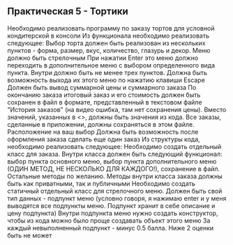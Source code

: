 Практическая 5 - Тортики
------------------------
Необходимо реализовать программу по заказу тортов для условной кондитерской в консоли
Из функционала необходимо реализовать следующее:
Выбор торта должен быть реализован из нескольких пунктов - форма, размер, вкус, количество, глазурь и декор. 
Меню должно быть стрелочным
При нажатии Enter это меню должно переходить в дополнительное меню с выбором определенного вида пункта. Внутри должно быть не менее трех пунктов. 
Должна быть возможность выхода их этого меню по нажатию клавиши Escape
Должен быть вывод суммарной цены и суммарного заказа
По окончанию заказа итоговый заказ и его стоимость должен быть сохранен в файл в формате, представленный в текстовом файле "История заказов" (на видео ошибка, там нет сохранения цены). Вместо значений, указанных в <>, должны быть значения из кода. Все заказы, сделанные в приложении, должны сохраняться в этом файле. Расположение на ваш выбор
Должна быть возможность после оформления заказа сделать еще один заказ
Из структуры кода, необходимо реализовать следующее:
Необходимо создать отдельный класс для заказа. Внутри класса должен быть следующий функционал: выбор пункта основного меню, выбор пункта дополнительного меню (ОДИН МЕТОД, НЕ НЕСКОЛЬКО ДЛЯ КАЖДОГО!), сохранение в файл. Остальные методы по желанию. Методы внутри класса заказа должны быть как приватными, так и публичными
Необходимо создать статичный отдельный класс для стрелочного меню.
Должен быть свой тип данных - подпункт меню (условно говоря, я нажимаю enter и у меня выводятся все подпункты меню. Подпункт хранит в себе описание и цену подпункта)
Внутри подпункта меню нужно создать конструктор, чтобы из кода можно было проще создавать объект этого меню
За каждый невыполненный подпункт - минус 0.5 балла. Ниже 2 оценки быть не может
